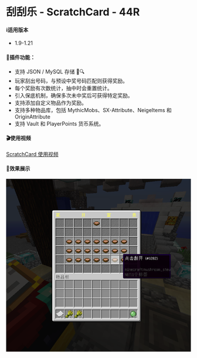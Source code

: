 # 刮刮乐 - ScratchCard - 44R

#### ℹ️适用版本

- 1.9-1.21

#### 🔧插件功能：

- 支持 JSON / MySQL 存储 📁🔍
- 玩家刮出号码，与预设中奖号码匹配则获得奖励。
- 每个奖励有次数统计，抽中时会重置统计。
- 引入保底机制，确保多次未中奖后可获得特定奖励。
- 支持添加自定义物品作为奖励。
- 支持多种物品库，包括 MythicMobs、SX-Attribute、NeigeItems 和 OriginAttribute
- 支持 Vault 和 PlayerPoints 货币系统。

#### 🎬使用视频

[ScratchCard 使用视频](https://www.bilibili.com/video/BV1XN411L7iQ/?share_source=copy_web&vd_source=92b2fd908671149c91aa9aa2d1163754)

#### 🎉效果展示

![img.png](img/img.png)
